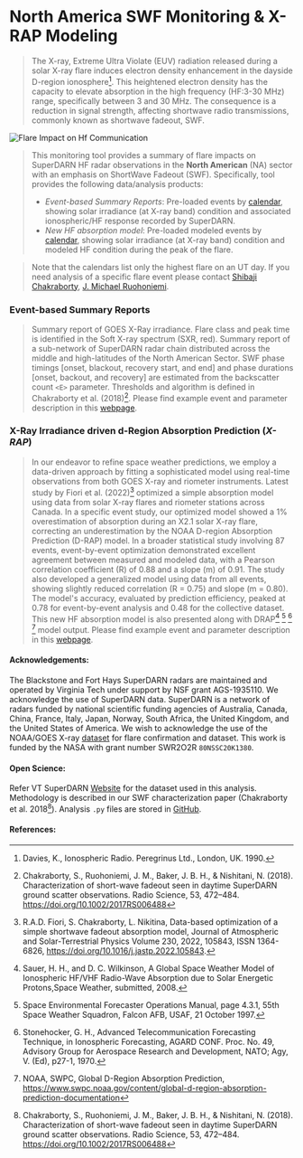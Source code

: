 # North America SWF Monitoring & X-RAP Modeling

> The X-ray, Extreme Ultra Violate (EUV) radiation released during a solar X-ray flare induces electron density enhancement in the dayside D-region ionosphere[^1]. This heightened electron density has the capacity to elevate absorption in the high frequency (HF:3-30 MHz) range, specifically between 3 and 30 MHz. The consequence is a reduction in signal strength, affecting shortwave radio transmissions, commonly known as shortwave fadeout, SWF.

![Flare Impact on Hf Communication](https://shibaji7.github.io/assets/img/SWF-480.webp)

> This monitoring tool provides a summary of flare impacts on SuperDARN HF radar observations in the **North American** (NA) sector with an emphasis on ShortWave Fadeout (SWF). Specifically, tool provides the following data/analysis products:
> * *Event-based Summary Reports*: Pre-loaded events by [calendar](flarelist.html), showing solar irradiance (at X-ray band) condition and associated ionospheric/HF response recorded by SuperDARN.
> * *New HF absorption model*: Pre-loaded modeled events by [calendar](newdrap.html), showing solar irradiance (at X-ray band) condition and modeled HF condition during the peak of the flare.

> Note that the calendars list only the highest flare on an UT day. If you need analysis of a specific flare event please contact [Shibaji Chakraborty](mailto:shibaji7@vt.edu), [J. Michael Ruohoniemi](mailto:mikeruo@vt.edu).


### Event-based Summary Reports

> Summary report of GOES X-Ray irradiance. Flare class and peak time is identified in the Soft X-ray spectrum (SXR, red). Summary report of a sub-network of SuperDARN radar chain distributed across the middle and high-latitudes of the North American Sector. SWF phase timings [onset, blackout, recovery start, and end] and phase durations [onset, backout, and recovery] are estimated from the backscatter count `<E>` parameter. Thresholds and algorithm is defined in Chakraborty et al. (2018)[^2]. Please find example event and parameter description in this [webpage](example_summary.html).

### X-Ray Irradiance driven d-Region Absorption Prediction (*X-RAP*)

> In our endeavor to refine space weather predictions, we employ a data-driven approach by fitting a sophisticated model using real-time observations from both GOES X-ray and riometer instruments. Latest study by Fiori et al. (2022)[^3] optimized a simple absorption model using data from solar X-ray flares and riometer stations across Canada. In a specific event study, our optimized model showed a 1% overestimation of absorption during an X2.1 solar X-ray flare, correcting an underestimation by the NOAA D-region Absorption Prediction (D-RAP) model. In a broader statistical study involving 87 events, event-by-event optimization demonstrated excellent agreement between measured and modeled data, with a Pearson correlation coefficient (R) of 0.88 and a slope (m) of 0.91. The study also developed a generalized model using data from all events, showing slightly reduced correlation (R = 0.75) and slope (m = 0.80). The model's accuracy, evaluated by prediction efficiency, peaked at 0.78 for event-by-event analysis and 0.48 for the collective dataset. This new HF absorption model is also presented along with DRAP[^4] [^5] [^6] [^7] model output. Please find example event and parameter description in this [webpage](example_newdrap.html).


#### Acknowledgements:
The Blackstone and Fort Hays SuperDARN radars are maintained and operated by Virginia Tech under support by NSF grant AGS-1935110. We acknowledge the use of SuperDARN data. SuperDARN is a network of radars funded by national scientific funding agencies of Australia, Canada, China, France, Italy, Japan, Norway, South Africa, the United Kingdom, and the United States of America. We wish to acknowledge the use of the NOAA/GOES X-ray [dataset](https://www.ngdc.noaa.gov/stp/satellite/goes-r.html) for flare confirmation and dataset. This work is funded by the NASA with grant number SWR2O2R `80NSSC20K1380`.

#### Open Science:
Refer VT SuperDARN [Website](https://vt.superdarn.org/) for the dataset used in this analysis. Methodology is described in our SWF characterization paper (Chakraborty et al. 2018[^2]). Analysis `.py` files are stored in [GitHub](https://github.com/shibaji7/SD_RT_SWF_Monitoring).

#### References:
[^1]: Davies, K., Ionospheric Radio. Peregrinus Ltd., London, UK. 1990.

[^2]: Chakraborty, S., Ruohoniemi, J. M., Baker, J. B. H., & Nishitani, N. (2018). Characterization of short-wave fadeout seen in daytime SuperDARN ground scatter observations. Radio Science, 53, 472–484. https://doi.org/10.1002/2017RS006488

[^3]: R.A.D. Fiori, S. Chakraborty, L. Nikitina, Data-based optimization of a simple shortwave fadeout absorption model, Journal of Atmospheric and Solar-Terrestrial Physics Volume 230, 2022, 105843, ISSN 1364-6826, https://doi.org/10.1016/j.jastp.2022.105843.

[^4]: Sauer, H. H., and D. C. Wilkinson, A Global Space Weather Model of Ionospheric HF/VHF Radio-Wave Absorption due to Solar Energetic Protons,Space Weather, submitted, 2008.

[^5]: Space Environmental Forecaster Operations Manual, page 4.3.1, 55th Space Weather Squadron, Falcon AFB, USAF, 21 October 1997.

[^6]: Stonehocker, G. H., Advanced Telecommunication Forecasting Technique, in Ionospheric Forecasting, AGARD CONF. Proc. No. 49, Advisory Group for Aerospace Research and Development, NATO; Agy, V. (Ed), p27-1, 1970.

[^7]: NOAA, SWPC, Global D-Region Absorption Prediction, https://www.swpc.noaa.gov/content/global-d-region-absorption-prediction-documentation